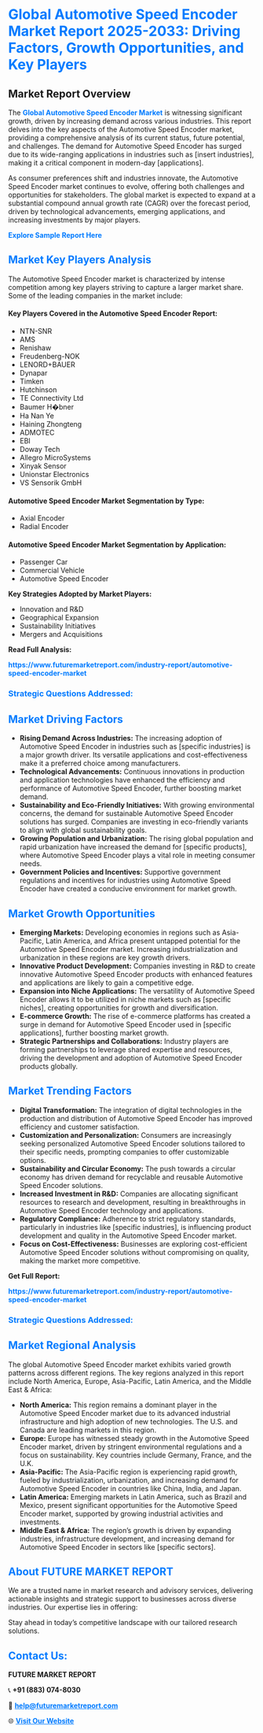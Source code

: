 <h1 style="color: #007BFF;">Global Automotive Speed Encoder Market Report 2025-2033: Driving Factors, Growth Opportunities, and Key Players</h1>

<section id="overview">
<h2>Market Report Overview</h2>
<p>The <a href="https://www.futuremarketreport.com/industry-report/automotive-speed-encoder-market" style="color: #007BFF; text-decoration: none;"><strong>Global Automotive Speed Encoder Market</strong></a> is witnessing significant growth, driven by increasing demand across various industries. This report delves into the key aspects of the Automotive Speed Encoder market, providing a comprehensive analysis of its current status, future potential, and challenges. The demand for Automotive Speed Encoder has surged due to its wide-ranging applications in industries such as [insert industries], making it a critical component in modern-day [applications].</p>
<p>As consumer preferences shift and industries innovate, the Automotive Speed Encoder market continues to evolve, offering both challenges and opportunities for stakeholders. The global market is expected to expand at a substantial compound annual growth rate (CAGR) over the forecast period, driven by technological advancements, emerging applications, and increasing investments by major players.</p>
</section>

<section id="overview">
<p><a href="https://www.futuremarketreport.com/request-sample/reportId=126009" style="color: #007BFF; text-decoration: none;"><strong>Explore Sample Report Here</strong></a></p>
</section>

<section id="key-players">
<h2 style="color: #007BFF;">Market Key Players Analysis</h2>
<p>The Automotive Speed Encoder market is characterized by intense competition among key players striving to capture a larger market share. Some of the leading companies in the market include:</p>
<h4>Key Players Covered in the Automotive Speed Encoder Report:</h4>
<ul><li>NTN-SNR</li><li>AMS</li><li>Renishaw</li><li>Freudenberg-NOK</li><li>LENORD+BAUER</li><li>Dynapar</li><li>Timken</li><li>Hutchinson</li><li>TE Connectivity Ltd</li><li>Baumer H�bner</li><li>Ha Nan Ye</li><li>Haining Zhongteng</li><li>ADMOTEC</li><li>EBI</li><li>Doway Tech</li><li>Allegro MicroSystems</li><li>Xinyak Sensor</li><li>Unionstar Electronics</li><li>VS Sensorik GmbH</li></ul>
<h4>Automotive Speed Encoder Market Segmentation by Type:</h4>
<ul><li>Axial Encoder</li><li>Radial Encoder</li></ul>

<h4>Automotive Speed Encoder Market Segmentation by Application:</h4>
<ul><li>Passenger Car</li><li>Commercial Vehicle</li><li>Automotive Speed Encoder</li></ul>
<p><strong>Key Strategies Adopted by Market Players:</strong></p>
<ul>
<li>Innovation and R&D</li>
<li>Geographical Expansion</li>
<li>Sustainability Initiatives</li>
<li>Mergers and Acquisitions</li>
</ul>
</section>

<section>
<p><strong>Read Full Analysis: </strong></p><a href="https://www.futuremarketreport.com/industry-report/automotive-speed-encoder-market" style="color: #007BFF; text-decoration: none;"><strong>https://www.futuremarketreport.com/industry-report/automotive-speed-encoder-market</strong></a>
<h3 style="color: #007BFF;">Strategic Questions Addressed:</h3>
</section>

<section id="driving-factors">
<h2 style="color: #007BFF;">Market Driving Factors</h2>
<ul>
<li><strong>Rising Demand Across Industries:</strong> The increasing adoption of Automotive Speed Encoder in industries such as [specific industries] is a major growth driver. Its versatile applications and cost-effectiveness make it a preferred choice among manufacturers.</li>
<li><strong>Technological Advancements:</strong> Continuous innovations in production and application technologies have enhanced the efficiency and performance of Automotive Speed Encoder, further boosting market demand.</li>
<li><strong>Sustainability and Eco-Friendly Initiatives:</strong> With growing environmental concerns, the demand for sustainable Automotive Speed Encoder solutions has surged. Companies are investing in eco-friendly variants to align with global sustainability goals.</li>
<li><strong>Growing Population and Urbanization:</strong> The rising global population and rapid urbanization have increased the demand for [specific products], where Automotive Speed Encoder plays a vital role in meeting consumer needs.</li>
<li><strong>Government Policies and Incentives:</strong> Supportive government regulations and incentives for industries using Automotive Speed Encoder have created a conducive environment for market growth.</li>
</ul>
</section>

<section id="growth-opportunities">
<h2 style="color: #007BFF;">Market Growth Opportunities</h2>
<ul>
<li><strong>Emerging Markets:</strong> Developing economies in regions such as Asia-Pacific, Latin America, and Africa present untapped potential for the Automotive Speed Encoder market. Increasing industrialization and urbanization in these regions are key growth drivers.</li>
<li><strong>Innovative Product Development:</strong> Companies investing in R&D to create innovative Automotive Speed Encoder products with enhanced features and applications are likely to gain a competitive edge.</li>
<li><strong>Expansion into Niche Applications:</strong> The versatility of Automotive Speed Encoder allows it to be utilized in niche markets such as [specific niches], creating opportunities for growth and diversification.</li>
<li><strong>E-commerce Growth:</strong> The rise of e-commerce platforms has created a surge in demand for Automotive Speed Encoder used in [specific applications], further boosting market growth.</li>
<li><strong>Strategic Partnerships and Collaborations:</strong> Industry players are forming partnerships to leverage shared expertise and resources, driving the development and adoption of Automotive Speed Encoder products globally.</li>
</ul>
</section>

<section id="trending-factors">
<h2 style="color: #007BFF;">Market Trending Factors</h2>
<ul>
<li><strong>Digital Transformation:</strong> The integration of digital technologies in the production and distribution of Automotive Speed Encoder has improved efficiency and customer satisfaction.</li>
<li><strong>Customization and Personalization:</strong> Consumers are increasingly seeking personalized Automotive Speed Encoder solutions tailored to their specific needs, prompting companies to offer customizable options.</li>
<li><strong>Sustainability and Circular Economy:</strong> The push towards a circular economy has driven demand for recyclable and reusable Automotive Speed Encoder solutions.</li>
<li><strong>Increased Investment in R&D:</strong> Companies are allocating significant resources to research and development, resulting in breakthroughs in Automotive Speed Encoder technology and applications.</li>
<li><strong>Regulatory Compliance:</strong> Adherence to strict regulatory standards, particularly in industries like [specific industries], is influencing product development and quality in the Automotive Speed Encoder market.</li>
<li><strong>Focus on Cost-Effectiveness:</strong> Businesses are exploring cost-efficient Automotive Speed Encoder solutions without compromising on quality, making the market more competitive.</li>
</ul>
</section>

<section>
<p><strong>Get Full Report: </strong></p><a href="https://www.futuremarketreport.com/industry-report/automotive-speed-encoder-market" style="color: #007BFF; text-decoration: none;"><strong>https://www.futuremarketreport.com/industry-report/automotive-speed-encoder-market</strong></a>
<h3 style="color: #007BFF;">Strategic Questions Addressed:</h3>
</section>


<section id="regional-analysis">
<h2 style="color: #007BFF;">Market Regional Analysis</h2>
<p>The global Automotive Speed Encoder market exhibits varied growth patterns across different regions. The key regions analyzed in this report include North America, Europe, Asia-Pacific, Latin America, and the Middle East & Africa:</p>
<ul>
<li><strong>North America:</strong> This region remains a dominant player in the Automotive Speed Encoder market due to its advanced industrial infrastructure and high adoption of new technologies. The U.S. and Canada are leading markets in this region.</li>
<li><strong>Europe:</strong> Europe has witnessed steady growth in the Automotive Speed Encoder market, driven by stringent environmental regulations and a focus on sustainability. Key countries include Germany, France, and the U.K.</li>
<li><strong>Asia-Pacific:</strong> The Asia-Pacific region is experiencing rapid growth, fueled by industrialization, urbanization, and increasing demand for Automotive Speed Encoder in countries like China, India, and Japan.</li>
<li><strong>Latin America:</strong> Emerging markets in Latin America, such as Brazil and Mexico, present significant opportunities for the Automotive Speed Encoder market, supported by growing industrial activities and investments.</li>
<li><strong>Middle East & Africa:</strong> The region’s growth is driven by expanding industries, infrastructure development, and increasing demand for Automotive Speed Encoder in sectors like [specific sectors].</li>
</ul>
</section>

<footer>
<h2 style="color: #007BFF;">About FUTURE MARKET REPORT</h2>
<p>We are a trusted name in market research and advisory services, delivering actionable insights and strategic support to businesses across diverse industries. Our expertise lies in offering:</p>

<p>Stay ahead in today’s competitive landscape with our tailored research solutions.</p>

<h2 style="color: #007BFF;">Contact Us:</h2>
<p><strong>FUTURE MARKET REPORT</strong></p>
<p>📞 <strong>+91 (883) 074-8030</strong></p>
<p>📧 <strong><a href="mailto:help@futuremarketreport.com" style="color: #007BFF;">help@futuremarketreport.com</a></strong></p>
<p>🌐 <strong><a href="https://www.futuremarketreport.com/" style="color: #007BFF;">Visit Our Website</a></strong></p>
</footer>